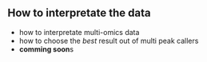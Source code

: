 ## How to interpretate the data
- how to interpretate multi-omics data
- how to choose the *best* result out of multi peak callers  
- **comming soon**s


<!-- header source -->
<script src="https://www.givengine.org/bower_components/webcomponentsjs/webcomponents-lite.min.js"></script> 
<link rel="import" href="https://www.givengine.org/components/chart-controller/chart-controller.html">

<body><chart-controller title-text="A 2-minute starter of building a genome browser with GIVE" ref="hg19" num-of-subs="2" coordinates='["chr18:19140000-19450000", "chr18:19140000-19450000"]' group-id-list='["genes", "CHi-C_promoter"]'></chart-controller>
